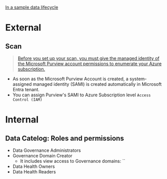 [In a sample data lifecycle](https://learn.microsoft.com/en-us/purview/governance-roles-permissions#data-asset-lifecycle-example)




# External
## Scan
> [Before you set up your scan, you must give the managed identity of the Microsoft Purview account permissions to enumerate your Azure subscription.](https://learn.microsoft.com/en-us/purview/manage-credentials?wt.mc_id=mspurview_inproduct_scan_msiauth_csadai)
- As soon as the Microsoft Purview Account is created, a system-assigned managed identity (SAMI) is created automatically in Microsoft Entra tenant.
- You can assign Purview's SAMI to Azure Subscription level `Access Control (IAM)`


# Internal
## Data Catelog: Roles and permissions
- Data Governance Administrators
- Governance Domain Creator
  - It includes view access to Governance domains: ``
- Data Health Owners
- Data Health Readers


